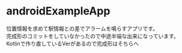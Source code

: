 # androidExampleApp
位置情報を求めて駅情報との差でアラームを鳴らすアプリです。  
完成形のコミットをしていなかったので中途半端な出来になっています。  
Kotlinで作り直しているVerがあるので完成形はそちらへ
